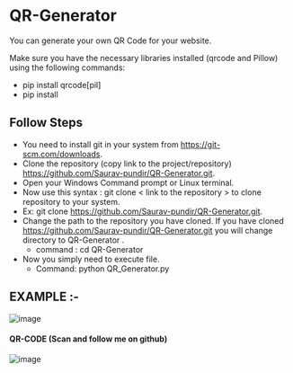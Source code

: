 # QR-Generator
You can generate your own QR Code for your website. 

Make sure you have the necessary libraries installed (qrcode and Pillow) using the following commands:
- pip install qrcode[pil]
- pip install

## Follow Steps
  * You need to install git in your system from https://git-scm.com/downloads.
  * Clone the repository (copy link to the project/repository) https://github.com/Saurav-pundir/QR-Generator.git.
  * Open your Windows Command prompt or Linux terminal.
  * Now use this syntax : git clone < link to the repository > to clone repository to your system.
  * Ex: git clone https://github.com/Saurav-pundir/QR-Generator.git.
  * Change the path to the repository you have cloned. If you have cloned https://github.com/Saurav-pundir/QR-Generator.git you will change directory to QR-Generator .
     - command : cd QR-Generator
  * Now you simply need to execute file.
     - Command: python QR_Generator.py

## EXAMPLE :-

![image](https://github.com/user-attachments/assets/6450ff08-df2e-44dc-9bdf-d527cefae2e9)



#### QR-CODE (Scan and follow me on github) 

![image](https://github.com/user-attachments/assets/77dab773-cbe6-4a54-a246-218722078fc4)
